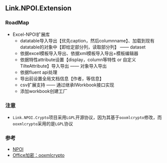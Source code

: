 ## Link.NPOI.Extension

### RoadMap

* Excel-NPOI扩展库
    * datatable导入导出【优先caption，然后columnname】、加载到现有datatable的对象中【即给定部分列，读取部分列】 —— dataset
    * 依据excel模板导入导出、依据xml模板导入导出+模板编辑器
    * 依据特性attribute设置【display，column等特性 or 自定义TilteAttribute】导入导出 —— 对象导入导出
    * 依据fluent api处理
    * 导出前设置全局文档信息【作者，等信息】
    * csv扩展支持 —— 通过继承IWorkbook接口实现
    * 添加workbook创建工厂


### 注意

* `Link.NPOI.Crypto`项目采用`LGPL`开源协议，因为其基于`ooxmlcrypto`修改，而`ooxmlcrypto`采用的是`LGPL`协议


### 参考

* [NPOI](https://github.com/tonyqus/npoi)
* [Office加密：ooxmlcrypto](https://code.google.com/archive/p/ooxmlcrypto/)